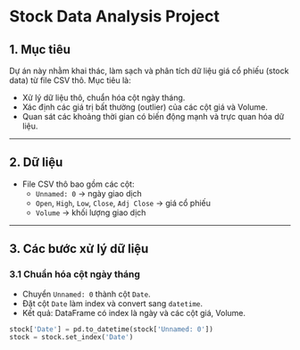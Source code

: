 # Stock Data Analysis Project

## 1. Mục tiêu
Dự án này nhằm khai thác, làm sạch và phân tích dữ liệu giá cổ phiếu (stock data) từ file CSV thô. Mục tiêu là:
- Xử lý dữ liệu thô, chuẩn hóa cột ngày tháng.
- Xác định các giá trị bất thường (outlier) của các cột giá và Volume.
- Quan sát các khoảng thời gian có biến động mạnh và trực quan hóa dữ liệu.

---

## 2. Dữ liệu
- File CSV thô bao gồm các cột:
  - `Unnamed: 0` → ngày giao dịch
  - `Open`, `High`, `Low`, `Close`, `Adj Close` → giá cổ phiếu
  - `Volume` → khối lượng giao dịch

---

## 3. Các bước xử lý dữ liệu

### 3.1 Chuẩn hóa cột ngày tháng
- Chuyển `Unnamed: 0` thành cột `Date`.
- Đặt cột `Date` làm index và convert sang `datetime`.
- Kết quả: DataFrame có index là ngày và các cột giá, Volume.

```python
stock['Date'] = pd.to_datetime(stock['Unnamed: 0'])
stock = stock.set_index('Date')
